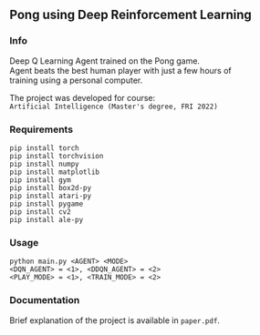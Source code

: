 ## Pong using Deep Reinforcement Learning
### Info
Deep Q Learning Agent trained on the Pong game. \
Agent beats the best human player with just a few hours of \
training using a personal computer.

The project was developed for course: \
`Artificial Intelligence (Master's degree, FRI 2022)`  

### Requirements

`pip install torch` \
`pip install torchvision` \
`pip install numpy` \
`pip install matplotlib` \
`pip install gym` \
`pip install box2d-py` \
`pip install atari-py` \
`pip install pygame` \
`pip install cv2` \
`pip install ale-py`

### Usage

`python main.py <AGENT> <MODE>` \
`<DQN_AGENT> = <1>, <DDQN_AGENT> = <2>`   
`<PLAY_MODE> = <1>, <TRAIN_MODE> = <2>`

### Documentation
Brief explanation of the project is available in `paper.pdf`.
